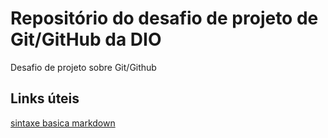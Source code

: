 # Repositório do desafio de projeto de Git/GitHub da DIO
Desafio de projeto sobre Git/Github
## Links úteis
[sintaxe basica markdown](https://www.markdownguide.org/)
